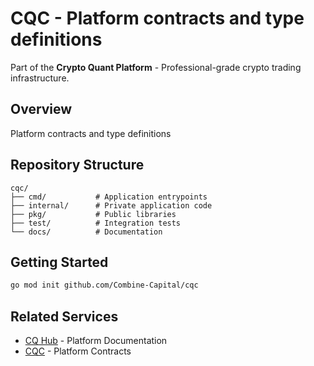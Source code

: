 # CQC - Platform contracts and type definitions

Part of the **Crypto Quant Platform** - Professional-grade crypto trading infrastructure.

## Overview
Platform contracts and type definitions

## Repository Structure
```
cqc/
├── cmd/           # Application entrypoints
├── internal/      # Private application code
├── pkg/           # Public libraries
├── test/          # Integration tests
└── docs/          # Documentation
```

## Getting Started
```bash
go mod init github.com/Combine-Capital/cqc
```

## Related Services
- [CQ Hub](https://github.com/Combine-Capital/cqhub) - Platform Documentation
- [CQC](https://github.com/Combine-Capital/cqc) - Platform Contracts
